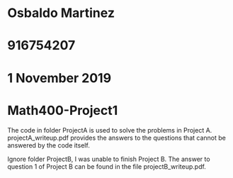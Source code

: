 # Osbaldo Martinez
# 916754207
# 1 November 2019
# Math400-Project1


The code in folder ProjectA is used to solve the problems in Project A.
projectA_writeup.pdf provides the answers to the questions that cannot
be answered by the code itself.

Ignore folder ProjectB, I was unable to finish Project B. The answer to question
1 of Project B can be found in the file projectB_writeup.pdf.
